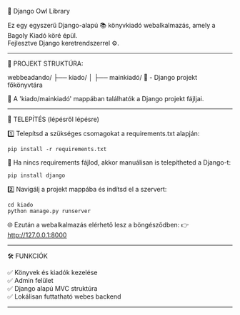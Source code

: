 🦉 Django Owl Library

Ez egy egyszerű Django-alapú 📚 könyvkiadó webalkalmazás, amely a Bagoly Kiadó köré épül.  
Fejlesztve Django keretrendszerrel ⚙️.

------------------------------------------------------------

📁 PROJEKT STRUKTÚRA:

webbeadando/
├── kiado/
│   ├── mainkiadó/     📂 - Django projekt főkönyvtára

📌 A 'kiado/mainkiadó' mappában találhatók a Django projekt fájljai.

------------------------------------------------------------

🚀 TELEPÍTÉS (lépésről lépésre)

1️⃣ Telepítsd a szükséges csomagokat a requirements.txt alapján:

    pip install -r requirements.txt

📝 Ha nincs requirements fájlod, akkor manuálisan is telepítheted a Django-t:

    pip install django

2️⃣ Navigálj a projekt mappába és indítsd el a szervert:

    cd kiado
    python manage.py runserver

🌐 Ezután a webalkalmazás elérhető lesz a böngésződben:
👉 http://127.0.0.1:8000

------------------------------------------------------------

🛠️ FUNKCIÓK

✅ Könyvek és kiadók kezelése  
✅ Admin felület  
✅ Django alapú MVC struktúra  
✅ Lokálisan futtatható webes backend

------------------------------------------------------------

